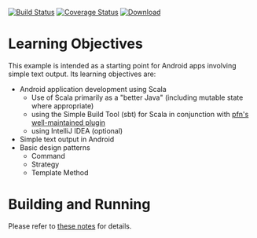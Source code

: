 [![Build Status](https://travis-ci.org/LoyolaChicagoCode/simplebatch-android-scala.svg?branch=master)](https://travis-ci.org/LoyolaChicagoCode/simplebatch-android-scala) 
[![Coverage Status](https://img.shields.io/coveralls/LoyolaChicagoCode/simplebatch-android-scala.svg)](https://coveralls.io/r/LoyolaChicagoCode/simplebatch-android-scala) 
[![Download](https://api.bintray.com/packages/loyolachicagocode/generic/simplebatch-android-scala/images/download.svg) ](https://bintray.com/loyolachicagocode/generic/simplebatch-android-scala/_latestVersion)

# Learning Objectives

This example is intended as a starting point for Android apps involving 
simple text output. Its learning objectives are:

- Android application development using Scala
    - Use of Scala primarily as a "better Java" 
      (including mutable state where appropriate)
    - using the Simple Build Tool (sbt) for Scala in conjunction with 
      [pfn's well-maintained plugin](https://github.com/pfn/android-sdk-plugin)
    - using IntelliJ IDEA (optional)
- Simple text output in Android
- Basic design patterns
    - Command
    - Strategy
    - Template Method

# Building and Running

Please refer to [these notes](http://lucoodevcourse.github.io/notes/scalaandroiddev.html) for details.

